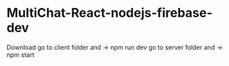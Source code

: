 # MultiChat-React-nodejs-firebase-dev

Download 
go to client folder and -> npm run dev
go to server folder and -> npm start
